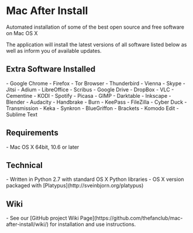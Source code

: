 # Mac After Install
Automated installation of some of the best open source and free software on Mac OS X

The application will install the latest versions of all software listed below as well as inform you of available updates.

<h2>Extra Software Installed</h2>
- Google Chrome 
- Firefox
- Tor Browser 
- Thunderbird 
- Vienna 
- Skype
- Jitsi
- Adium
- LibreOffice 
- Scribus 
- Google Drive 
- DropBox 
- VLC  
- Cementine 
- KODI 
- Spotify 
- Picasa 
- GIMP
- Darktable
- Inkscape 
- Blender
- Audacity
- Handbrake
- Burn
- KeePass
- FileZilla
- Cyber Duck
- Transmission
- Keka
- Synkron
- BlueGriffon
- Brackets
- Komodo Edit
- Sublime Text

<h2>Requirements</h2>
- Mac OS X 64bit, 10.6 or later

<h2>Technical</h2>
- Written in Python 2.7 with standard OS X Python libraries
- OS X version packaged with [Platypus](http://sveinbjorn.org/platypus)

<h2>Wiki</h2>
- See our [GitHub project Wiki Page](https://github.com/thefanclub/mac-after-install/wiki/) for installation and use instructions.
